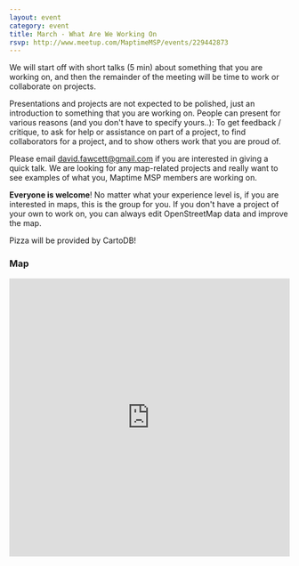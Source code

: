 ```yaml
---
layout: event
category: event
title: March - What Are We Working On
rsvp: http://www.meetup.com/MaptimeMSP/events/229442873
---
```


We will start off with short talks (5 min) about something that you are working on, and then the remainder of the meeting will be time to work or collaborate on projects.  

Presentations and projects are not expected to be polished, just an introduction to something that you are working on.  People can present for various reasons (and you don't have to specify yours..): To get feedback / critique, to ask for help or assistance on part of a project, to find collaborators for a project, and to show others work that you are proud of.  

Please email david.fawcett@gmail.com if you are interested in giving a quick talk.  We are looking for any map-related projects and really want to see examples of what you, Maptime MSP members are working on.

**Everyone is welcome**! No matter what your experience level is, if you are interested in maps, this is the group for you.  If you don't have a project of your own to work on, you can always edit OpenStreetMap data and improve the map.

Pizza will be provided by CartoDB!

### Map

<iframe width="100%" height="500px" frameBorder="0" src="https://a.tiles.mapbox.com/v4/hockeyduck30.pc1gp5cd/attribution,zoompan,zoomwheel,share.html?access_token=pk.eyJ1IjoiaG9ja2V5ZHVjazMwIiwiYSI6InE4cmFHNlUifQ.X5m_TSatNjZs6Vc7B3_m2A"></iframe>  
